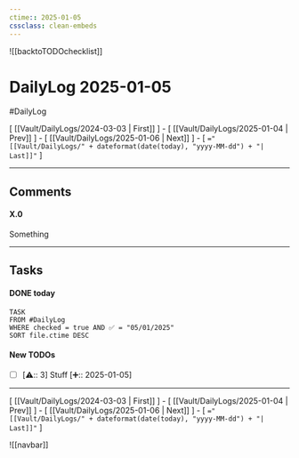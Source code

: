 ```yaml
---
ctime:: 2025-01-05
cssclass: clean-embeds
---
```

![[backtoTODOchecklist]]
# DailyLog 2025-01-05

#DailyLog

\[ [[Vault/DailyLogs/2024-03-03 | First]] \] - \[ [[Vault/DailyLogs/2025-01-04 | Prev]] \] - \[ [[Vault/DailyLogs/2025-01-06 | Next]] \] - \[ `="[[Vault/DailyLogs/" + dateformat(date(today), "yyyy-MM-dd") + "| Last]]"` \]

---

## Comments

#### X.0

Something



---

## Tasks
#### DONE today
```dataview
TASK
FROM #DailyLog
WHERE checked = true AND ✅ = "05/01/2025"
SORT file.ctime DESC
```


#### New TODOs
- [ ] [⚠️:: 3] Stuff [➕:: 2025-01-05]



---

\[ [[Vault/DailyLogs/2024-03-03 | First]] \] - \[ [[Vault/DailyLogs/2025-01-04 | Prev]] \] - \[ [[Vault/DailyLogs/2025-01-06 | Next]] \] - \[ `="[[Vault/DailyLogs/" + dateformat(date(today), "yyyy-MM-dd") + "| Last]]"` \]

![[navbar]]



